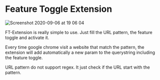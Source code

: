 # Feature Toggle Extension

![Screenshot 2020-09-06 at 19 06 04](https://user-images.githubusercontent.com/11645698/92331064-0a6cda80-f074-11ea-839a-873e38b745b8.png)


FT-Extension is really simple to use. Just fill the URL pattern, the feature toggle and activate it.

Every time google chrome visit a website that match the pattern, the extension will add automatically a new param to the querystring including the feature toggle.

URL pattern do not support regex. It just check if the URL start with the pattern.

